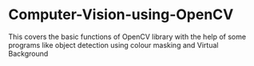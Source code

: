 # Computer-Vision-using-OpenCV
This covers the basic functions of OpenCV library with the help of some programs like object detection using colour masking and Virtual Background
